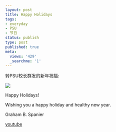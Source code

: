 ```yaml
---
layout: post
title: Happy Holidays
tags:
- everyday
- PSU
- 节日
status: publish
type: post
published: true
meta:
  views: '429'
  _searchme: '1'
---
```

转PSU校长群发的新年祝福:

![](https://dl.dropboxusercontent.com/u/308058/blogimages/2010/07/holvidlink825rev.jpg)

Happy Holidays!

Wishing you a happy holiday and healthy new year.

Graham B. Spanier

[youtube](http://www.youtube.com/watch?v=xs3pz9daC8A&amp;hl=en&amp;fs=1)
